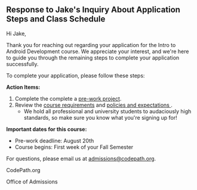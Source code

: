 ## Response to Jake's Inquiry About Application Steps and Class Schedule

Hi Jake,

Thank you for reaching out regarding your application for the Intro to Android Development course. We appreciate your interest, and we're here to guide you through the remaining steps to complete your application successfully.

To complete your application, please follow these steps:

**Action Items:**
1. Complete the complete a [pre-work project](https://courses.codepath.org/snippets/and101/prework).
2. Review the [course requirements](https://courses.codepath.org/snippets/and101/policy) and [policies and expectations ](https://courses.codepath.org/snippets/and101/policy).
   - We hold all professional and university students to audaciously high standards, so make sure you know what you're signing up for!






**Important dates for this course:**
- Pre-work deadline: August 20th
- Course begins: First week of your Fall Semester

For questions, please email us at admissions@codepath.org.


CodePath.org

Office of Admissions
